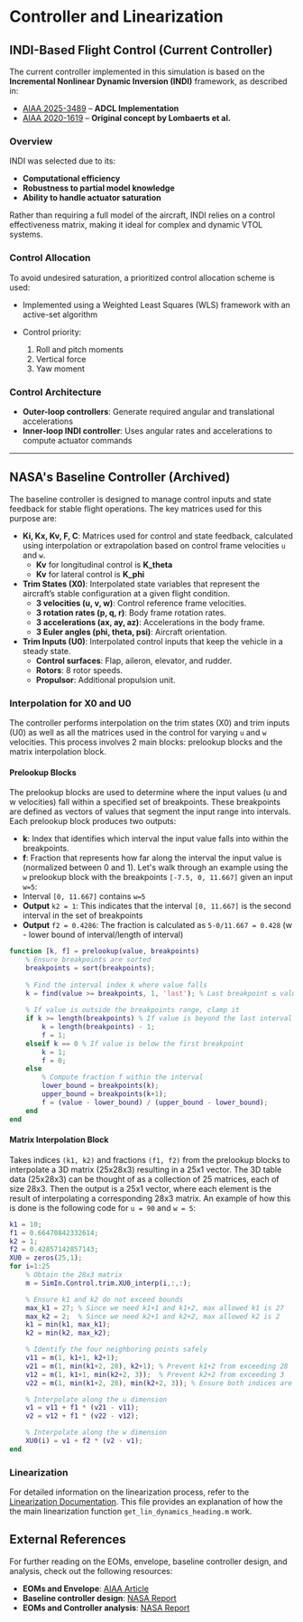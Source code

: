 # Controller and Linearization
## INDI-Based Flight Control (Current Controller)
The current controller implemented in this simulation is based on the **Incremental Nonlinear Dynamic Inversion (INDI)** framework, as described in:

* [AIAA 2025-3489](https://arc.aiaa.org/doi/10.2514/6.2025-3489) – **ADCL Implementation**
* [AIAA 2020-1619](https://arc.aiaa.org/doi/10.2514/6.2020-1619) – **Original concept by Lombaerts et al.**

### Overview

INDI was selected due to its:

* **Computational efficiency**
* **Robustness to partial model knowledge**
* **Ability to handle actuator saturation**

Rather than requiring a full model of the aircraft, INDI relies on a control effectiveness matrix, making it ideal for complex and dynamic VTOL systems.

### Control Allocation

To avoid undesired saturation, a prioritized control allocation scheme is used:

* Implemented using a Weighted Least Squares (WLS) framework with an active-set algorithm
* Control priority:

  1. Roll and pitch moments
  2. Vertical force
  3. Yaw moment

### Control Architecture

* **Outer-loop controllers**: Generate required angular and translational accelerations
* **Inner-loop INDI controller**: Uses angular rates and accelerations to compute actuator commands

---

## NASA's Baseline Controller (Archived)
The baseline controller is designed to manage control inputs and state feedback for stable flight operations. The key matrices used for this purpose are:
- **Ki, Kx, Kv, F, C**: Matrices used for control and state feedback, calculated using interpolation or extrapolation based on control frame velocities `u` and `w`.
	- **Kv** for longitudinal control is **K_theta**
	- **Kv** for lateral control is **K_phi**
- **Trim States (X0)**: Interpolated state variables that represent the aircraft’s stable configuration at a given flight condition.
	- **3 velocities (u, v, w)**: Control reference frame velocities.
	- **3 rotation rates (p, q, r)**: Body frame rotation rates.
	- **3 accelerations (ax, ay, az)**: Accelerations in the body frame.
	- **3 Euler angles (phi, theta, psi)**: Aircraft orientation.
- **Trim Inputs (U0)**: Interpolated control inputs that keep the vehicle in a steady state.
	- **Control surfaces**: Flap, aileron, elevator, and rudder.
	- **Rotors**: 8 rotor speeds.
	- **Propulsor**: Additional propulsion unit.

### Interpolation for X0 and U0
The controller performs interpolation on the trim states (X0) and trim inputs (U0) as well as all the matrices used in the control for varying `u` and `w` velocities. This process involves 2 main blocks: prelookup blocks and the matrix interpolation block.

#### Prelookup Blocks
The prelookup blocks are used to determine where the input values (u and w velocities) fall within a specified set of breakpoints. These breakpoints are defined as vectors of values that segment the input range into intervals. Each prelookup block produces two outputs:
- **k**: Index that identifies which interval the input value falls into within the breakpoints.
- **f**: Fraction that represents how far along the interval the input value is (normalized between 0 and 1).
Let's walk through an example using the `w` prelookup block with the breakpoints `[-7.5, 0, 11.667]` given an input `w=5`:
- Interval `[0, 11.667]` contains `w=5`
- **Output** `k2 = 1`: This indicates that the interval `[0, 11.667]` is the second interval in the set of breakpoints
- **Output** `f2 = 0.4286`: The fraction is calculated as `5-0/11.667 = 0.428` (w - lower bound of interval/length of interval)

```matlab
function [k, f] = prelookup(value, breakpoints)
    % Ensure breakpoints are sorted
    breakpoints = sort(breakpoints);
    
    % Find the interval index k where value falls
    k = find(value >= breakpoints, 1, 'last'); % Last breakpoint ≤ value
    
    % If value is outside the breakpoints range, clamp it
    if k >= length(breakpoints) % If value is beyond the last interval
        k = length(breakpoints) - 1;
        f = 1;
    elseif k == 0 % If value is below the first breakpoint
        k = 1;
        f = 0;
    else
        % Compute fraction f within the interval
        lower_bound = breakpoints(k);
        upper_bound = breakpoints(k+1);
        f = (value - lower_bound) / (upper_bound - lower_bound);
    end
end
```

#### Matrix Interpolation Block
Takes indices `(k1, k2)` and fractions `(f1, f2)` from the prelookup blocks to interpolate a 3D matrix (25x28x3) resulting in a 25x1 vector.
The 3D table data (25x28x3) can be thought of as a collection of 25 matrices, each of size 28x3. Then the output is a 25x1 vector, where each element is the result of interpolating a corresponding 28x3 matrix. An example of how this is done is the following code for `u = 90` and `w = 5`:
```matlab
k1 = 10;
f1 = 0.66470842332614;
k2 = 1;
f2 = 0.42857142857143;
XU0 = zeros(25,1);
for i=1:25
    % Obtain the 28x3 matrix
    m = SimIn.Control.trim.XU0_interp(i,:,:);

    % Ensure k1 and k2 do not exceed bounds
    max_k1 = 27; % Since we need k1+1 and k1+2, max allowed k1 is 27
    max_k2 = 2;  % Since we need k2+1 and k2+2, max allowed k2 is 2
    k1 = min(k1, max_k1);
    k2 = min(k2, max_k2);

    % Identify the four neighboring points safely
    v11 = m(1, k1+1, k2+1);
    v21 = m(1, min(k1+2, 28), k2+1); % Prevent k1+2 from exceeding 28
    v12 = m(1, k1+1, min(k2+2, 3));  % Prevent k2+2 from exceeding 3
    v22 = m(1, min(k1+2, 28), min(k2+2, 3)); % Ensure both indices are within limits

    % Interpolate along the u dimension
    v1 = v11 + f1 * (v21 - v11);
    v2 = v12 + f1 * (v22 - v12);

    % Interpolate along the w dimension
    XU0(i) = v1 + f2 * (v2 - v1);
end
```

### Linearization

For detailed information on the linearization process, refer to the [Linearization Documentation](./Linearization.md). This file provides an explanation of how the the main linearization function `get_lin_dynamics_heading.m` work.

## External References
For further reading on the EOMs, envelope, baseline controller design, and analysis, check out the following resources:
- **EOMs and Envelope**: 		[AIAA Article](https://arc.aiaa.org/doi/epdf/10.2514/6.2021-3170)
- **Baseline controller design**: 	[NASA Report](https://ntrs.nasa.gov/api/citations/20210000418/downloads/VFS-2021-A%20Robust%20Uniform%20Approach%20for%20VTOL%20Aircraft%20-%20JWC-6.pdf)
- **EOMs and Controller analysis**: 	[NASA Report](https://ntrs.nasa.gov/api/citations/20205010869/downloads/AIAA_SCITECH_Unif_Cont_Strives_V2.pdf)
